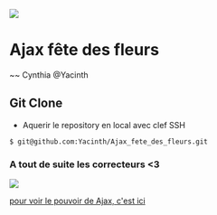 ![](https://i.ytimg.com/vi/pvywTvq9N14/hqdefault.jpg)

# Ajax fête des fleurs

~~ Cynthia @Yacinth

## Git Clone

-   Aquerir le repository en local avec clef SSH

```
$ git@github.com:Yacinth/Ajax_fete_des_fleurs.git
```

### A tout de suite les correcteurs <3

![](https://img.youtube.com/vi/okxp2E8VWrY/0.jpg)

[pour voir le pouvoir de Ajax, c'est ici](https://www.youtube.com/watch?v=FAlx59H076k)
